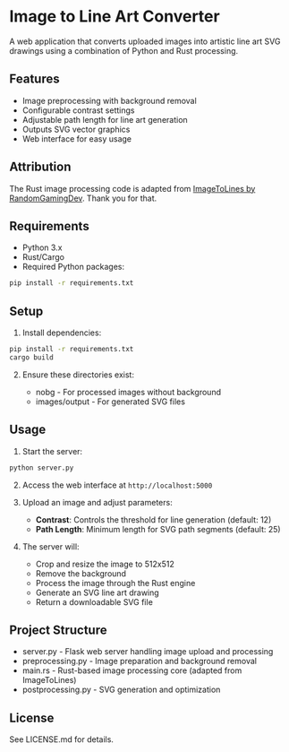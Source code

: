 # Image to Line Art Converter

A web application that converts uploaded images into artistic line art SVG drawings using a combination of Python and Rust processing.

## Features

- Image preprocessing with background removal
- Configurable contrast settings 
- Adjustable path length for line art generation
- Outputs SVG vector graphics
- Web interface for easy usage

## Attribution

The Rust image processing code is adapted from [ImageToLines by RandomGamingDev](https://github.com/RandomGamingDev/ImageToLines).
Thank you for that.

## Requirements

- Python 3.x
- Rust/Cargo
- Required Python packages:
```sh
pip install -r requirements.txt
```

## Setup

1. Install dependencies:
```sh
pip install -r requirements.txt
cargo build
```

2. Ensure these directories exist:

   - nobg - For processed images without background
   - images/output - For generated SVG files

## Usage

1. Start the server:
```sh
python server.py
```

2. Access the web interface at `http://localhost:5000`

3. Upload an image and adjust parameters:
   - **Contrast**: Controls the threshold for line generation (default: 12)
   - **Path Length**: Minimum length for SVG path segments (default: 25)

4. The server will:
   - Crop and resize the image to 512x512
   - Remove the background
   - Process the image through the Rust engine
   - Generate an SVG line art drawing
   - Return a downloadable SVG file

## Project Structure

   - server.py - Flask web server handling image upload and processing
   - preprocessing.py - Image preparation and background removal
   - main.rs - Rust-based image processing core (adapted from ImageToLines)
   - postprocessing.py - SVG generation and optimization

## License

See LICENSE.md for details.